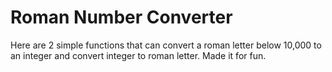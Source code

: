 # Roman Number Converter

Here are 2 simple functions that can convert a roman letter below 10,000 to an integer and convert integer to roman 
letter. Made it for fun.